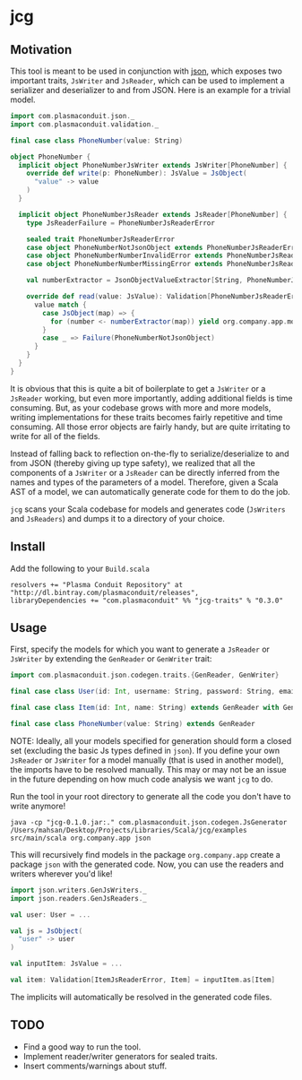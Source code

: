 jcg
===

Motivation
----------

This tool is meant to be used in conjunction with [json](https://github.com/plasmaconduit/json), which exposes two important traits, `JsWriter` and `JsReader`,
which can be used to implement a serializer and deserializer to and from JSON. Here is an example for a trivial model.

```scala
import com.plasmaconduit.json._
import com.plasmaconduit.validation._

final case class PhoneNumber(value: String)

object PhoneNumber {
  implicit object PhoneNumberJsWriter extends JsWriter[PhoneNumber] {
    override def write(p: PhoneNumber): JsValue = JsObject(
      "value" -> value
    )
  }

  implicit object PhoneNumberJsReader extends JsReader[PhoneNumber] {
    type JsReaderFailure = PhoneNumberJsReaderError

    sealed trait PhoneNumberJsReaderError
    case object PhoneNumberNotJsonObject extends PhoneNumberJsReaderError
    case object PhoneNumberNumberInvalidError extends PhoneNumberJsReaderError
    case object PhoneNumberNumberMissingError extends PhoneNumberJsReaderError

    val numberExtractor = JsonObjectValueExtractor[String, PhoneNumberJsReaderError](key = "number", missing = PhoneNumberNumberMissingError, invalid = _ => PhoneNumberNumberInvalidError)

    override def read(value: JsValue): Validation[PhoneNumberJsReaderError, org.company.app.models.phone.PhoneNumber] = {
      value match {
        case JsObject(map) => {
          for (number <- numberExtractor(map)) yield org.company.app.models.phone.PhoneNumber(number = number)
        }
        case _ => Failure(PhoneNumberNotJsonObject)
      }
    }
  }
}
```

It is obvious that this is quite a bit of boilerplate to get a `JsWriter` or a `JsReader` working, but even more importantly, adding additional fields is time consuming.
But, as your codebase grows with more and more models, writing implementations for these traits becomes fairly repetitive and time consuming. All those error objects
are fairly handy, but are quite irritating to write for all of the fields.

Instead of falling back to reflection on-the-fly to serialize/deserialize to and from JSON (thereby giving up type safety), we realized that all the components of a `JsWriter`
or a `JsReader` can be directly inferred from the names and types of the parameters of a model. Therefore, given a Scala AST of a model, we can automatically generate code for them
to do the job.

`jcg` scans your Scala codebase for models and generates code (`JsWriters` and `JsReaders`) and dumps it to a directory of your choice.


Install
-------

Add the following to your `Build.scala`
```
resolvers += "Plasma Conduit Repository" at "http://dl.bintray.com/plasmaconduit/releases",
libraryDependencies += "com.plasmaconduit" %% "jcg-traits" % "0.3.0"
```

Usage
-----

First, specify the models for which you want to generate a `JsReader` or `JsWriter` by extending the `GenReader` or `GenWriter` trait:

```scala
import com.plasmaconduit.json.codegen.traits.{GenReader, GenWriter}

final case class User(id: Int, username: String, password: String, email: String) extends GenWriter

final case class Item(id: Int, name: String) extends GenReader with GenWriter

final case class PhoneNumber(value: String) extends GenReader
```

NOTE: Ideally, all your models specified for generation should form a closed set (excluding the basic Js types defined in `json`).
If you define your own `JsReader` or `JsWriter` for a model manually (that is used in another model), the imports have to be resolved manually.
This may or may not be an issue in the future depending on how much code analysis we want `jcg` to do.

Run the tool in your root directory to generate all the code you don't have to write anymore!

```
java -cp "jcg-0.1.0.jar:." com.plasmaconduit.json.codegen.JsGenerator /Users/mahsan/Desktop/Projects/Libraries/Scala/jcg/examples src/main/scala org.company.app json
```

This will recursively find models in the package `org.company.app` create a package `json` with the generated code. Now, you can use
the readers and writers wherever you'd like!

```scala
import json.writers.GenJsWriters._
import json.readers.GenJsReaders._

val user: User = ...

val js = JsObject(
  "user" -> user
)

val inputItem: JsValue = ...

val item: Validation[ItemJsReaderError, Item] = inputItem.as[Item]
```

The implicits will automatically be resolved in the generated code files.

TODO
----
* Find a good way to run the tool.
* Implement reader/writer generators for sealed traits.
* Insert comments/warnings about stuff.
